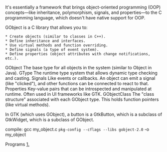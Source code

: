 It's essentially a framework that brings object-oriented programming (OOP) concepts—like inheritance, polymorphism, signals, and properties—to the C programming language, which doesn't have native support for OOP.

GObject is a C library that allows you to:

    * Create objects (similar to classes in C++).
    * Define inheritance and interfaces.
    * Use virtual methods and function overriding.
    * Define signals (a type of event system).
    * Define properties (object attributes with change notifications, etc.).

GObject
    The base type for all objects in the system (similar to Object in Java).
GType
    The runtime type system that allows dynamic type checking and casting.
Signals
    Like events or callbacks. An object can emit a signal (like "clicked"), and other functions can be connected to react to that.
Properties
    Key-value pairs that can be introspected and manipulated at runtime. Often used in UI frameworks like GTK.
GObjectClass
    The "class structure" associated with each GObject type. This holds function pointers (like virtual methods).

In GTK (which uses GObject), a button is a GtkButton, which is a subclass of GtkWidget, which is a subclass of GObject.

compile: gcc my_object.c `pkg-config --cflags --libs gobject-2.0` -o my_object

Programs
[1.](./GObject.c)